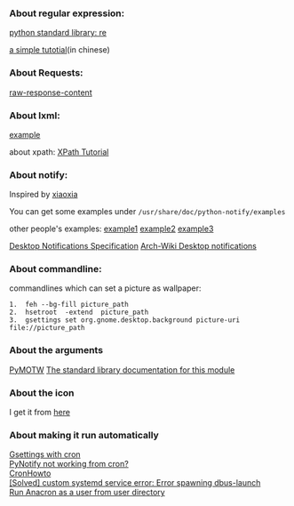 
### About regular expression:

[python standard library: re][1]

[a simple tutotial][10](in chinese)

### About Requests:

[raw-response-content][2]

### About lxml:

[example][8]

about xpath: [XPath Tutorial][9]

### About notify:

Inspired by [xiaoxia][3]

You can get some examples under `/usr/share/doc/python-notify/examples`

other people's examples: [example1][4] [example2][5] [example3][6]

[Desktop Notifications Specification][7]
[Arch-Wiki Desktop notifications][19]

### About commandline:

commandlines which can set a picture as wallpaper:

    1.  feh --bg-fill picture_path
    2.  hsetroot  -extend  picture_path
    3.  gsettings set org.gnome.desktop.background picture-uri file://picture_path

### About the arguments

[PyMOTW][12]
[The standard library documentation for this module][13]

### About the icon

I get it from [here][11]

### About making it run automatically

[Gsettings with cron][14]  
[PyNotify not working from cron?][15]  
[CronHowto][16]  
[[Solved] custom systemd service error: Error spawning dbus-launch][17]  
[Run Anacron as a user from user directory][18]  

[1]: https://docs.python.org/2/library/re.html
[2]: http://docs.python-requests.org/en/latest/user/quickstart/#raw-response-content
[3]: http://xiaoxia.org/2011/07/19/save-network-flow-scheme-and-networkmonitor-tips-applet/
[4]: http://stackp.online.fr/?p=40
[5]: https://julien.danjou.info/blog/2011/python-notify-with-gtk-stock-icon
[6]: http://dcy.is-programmer.com/posts/8844.html
[7]: http://www.galago-project.org/specs/notification/0.9/index.html
[8]: http://docs.python-guide.org/en/latest/scenarios/scrape/#lxml-and-requests
[9]: http://www.w3schools.com/xpath/default.asp
[10]: http://deerchao.net/tutorials/regex/regex.htm
[11]: http://thenounproject.com/term/happy/346/
[12]: http://pymotw.com/2/argparse/
[13]: https://docs.python.org/2/howto/argparse.html
[14]: http://stackoverflow.com/questions/10374520/gsettings-with-cron
[15]: http://stackoverflow.com/questions/4281821/pynotify-not-working-from-cron
[16]: https://help.ubuntu.com/community/CronHowto#GUI_Applications
[17]: https://bbs.archlinux.org/viewtopic.php?pid=1423853
[18]: http://www.wellengang.ch/?p=135
[19]: https://wiki.archlinux.org/index.php/Desktop_notifications
